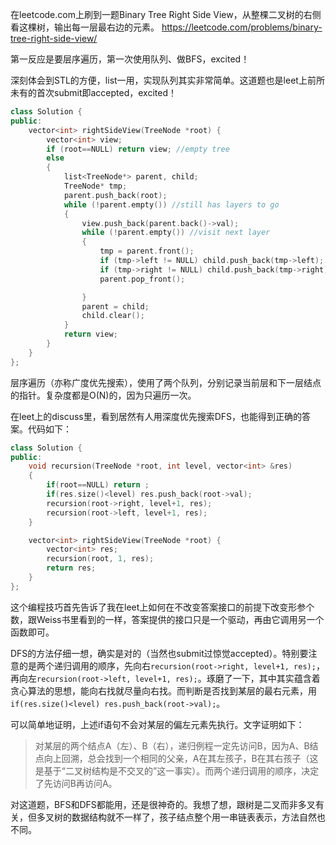 在leetcode.com上刷到一题Binary Tree Right Side View，从整棵二叉树的右侧看这棵树，输出每一层最右边的元素。
https://leetcode.com/problems/binary-tree-right-side-view/

第一反应是要层序遍历，第一次使用队列、做BFS，excited！

深刻体会到STL的方便，list一用，实现队列其实非常简单。这道题也是leet上前所未有的首次submit即accepted，excited！

```C++
class Solution {
public:
    vector<int> rightSideView(TreeNode *root) {
        vector<int> view;
        if (root==NULL) return view; //empty tree
        else
        {
            list<TreeNode*> parent, child;
            TreeNode* tmp;
            parent.push_back(root);
            while (!parent.empty()) //still has layers to go
            {
                view.push_back(parent.back()->val);
                while (!parent.empty()) //visit next layer
                {
                    tmp = parent.front();
                    if (tmp->left != NULL) child.push_back(tmp->left);
                    if (tmp->right != NULL) child.push_back(tmp->right);
                    parent.pop_front();

                }
                parent = child;
                child.clear();
            }
            return view;
        }
    }
};
```

层序遍历（亦称广度优先搜索），使用了两个队列，分别记录当前层和下一层结点的指针。复杂度都是O(N)的，因为只遍历一次。

在leet上的discuss里，看到居然有人用深度优先搜索DFS，也能得到正确的答案。代码如下：

```C++
class Solution {
public:
    void recursion(TreeNode *root, int level, vector<int> &res)
    {
        if(root==NULL) return ;
        if(res.size()<level) res.push_back(root->val);
        recursion(root->right, level+1, res);
        recursion(root->left, level+1, res);
    }

    vector<int> rightSideView(TreeNode *root) {
        vector<int> res;
        recursion(root, 1, res);
        return res;
    }
};
```

这个编程技巧首先告诉了我在leet上如何在不改变答案接口的前提下改变形参个数，跟Weiss书里看到的一样，答案提供的接口只是一个驱动，再由它调用另一个函数即可。

DFS的方法仔细一想，确实是对的（当然也submit过惊觉accepted）。特别要注意的是两个递归调用的顺序，先向右`recursion(root->right, level+1, res);`，再向左`recursion(root->left, level+1, res);`。琢磨了一下，其中其实蕴含着贪心算法的思想，能向右找就尽量向右找。而判断是否找到某层的最右元素，用`if(res.size()<level) res.push_back(root->val);`。

可以简单地证明，上述if语句不会对某层的偏左元素先执行。文字证明如下：

> 对某层的两个结点A（左）、B（右），递归例程一定先访问B，因为A、B结点向上回溯，总会找到一个相同的父亲，A在其左孩子，B在其右孩子（这是基于“二叉树结构是不交叉的”这一事实）。而两个递归调用的顺序，决定了先访问B再访问A。

对这道题，BFS和DFS都能用，还是很神奇的。我想了想，跟树是二叉而非多叉有关，但多叉树的数据结构就不一样了，孩子结点整个用一串链表表示，方法自然也不同。
